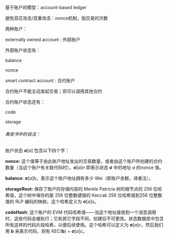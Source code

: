 基于账户的模型：account-based ledger

避免双花攻击/双重攻击：nonce机制，指交易的次数

两种账户：

externally owned account : 外部账户

外部账户状态有：

balance

nonce

smart contract account : 合约账户

合约账户不能主动发起交易；但可以调用其他合约

合约账户状态还有：

code 

storage  

###### 黄皮书中的说法：

账户状态 **σ**[*a*] 包含以下四个字： 

**nonce:** 这个值等于由此账户地址发出的交易数量，或者由这个账户所创建的合约数量（当这个账户有关联代码时）。**σ**[*a*]*n* 即表示状态 **σ** 中的地址 *a* 的nonce 值。

**balance**: **σ**[*a*]b，表示这个账户地址拥有多少 Wei（即账户余额，译者注）。

**storageRoot:** 保存了账户的存储内容的 Merkle Patricia 树的根节点的 256 位哈希值，这个树中保存的是 256 位整数键值的 Keccak 256 位哈希值到256 位整数值的 RLP 编码的映射。这个哈希定义为 **σ**[*a*]*s*。

**codeHash**: 这个账户的 EVM 代码哈希值——当这个地址接收到一个消息调用时，这些代码会被执行；它和其它字段不同，创建后不可更改。状态数据库中包含所有这样的代码片段哈希，以便后续使用。这个哈希可以定义为 **σ**[*a*]*c*，然后我们用 **b** 来表示代码，则有 KEC(**b**) = **σ**[*a*]*c*。